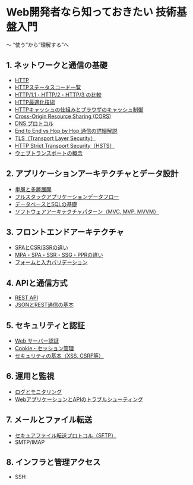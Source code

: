 # Web開発者なら知っておきたい 技術基盤入門
〜 “使う”から“理解する”へ

## 1. ネットワークと通信の基礎
- [HTTP](./old/http-protocol.md)
- [HTTPステータスコード一覧](./old/http-status-codes.md)
- [HTTP/1.1・HTTP/2・HTTP/3 の比較](./old/http1-2-3.md)
- [HTTP最適化技術](./old/http-optimization.md)
- [HTTPキャッシュの仕組みとブラウザのキャッシュ制御](./old/http-cache.md)
- [Cross-Origin Resource Sharing (CORS)](./old/cors.md)
- [DNS プロトコル](./old/dns-protocol.md)
- [End to End vs Hop by Hop 通信の詳細解説](./old/end2end-hop-by-hop.md)
- [TLS（Transport Layer Security）](./old/tls.md)
- [HTTP Strict Transport Security（HSTS）](./old/htst.md)
- [ウェブトランスポートの概念](./old/webtransport.md)

## 2. アプリケーションアーキテクチャとデータ設計
- [単層と多層展開](./old/single-and-multi-layer-deployment.md)
- [フルスタックアプリケーションデータフロー](./old/full-stack-web-application-dynamics.md)
- [データベースとSQLの基礎](./old/database-sql-basics.md)
- [ソフトウェアアーキテクチャパターン（MVC, MVP, MVVM）](./old/architecture-patterns.md)

## 3. フロントエンドアーキテクチャ
- [SPAとCSR/SSRの違い](./old/spa-vs-ssr.md)
- [MPA・SPA・SSR・SSG・PPRの違い](./old/mpa-spa-ssr-ssg-ppr.md)
- [フォームと入力バリデーション](./old/form-validation.md)

## 4. APIと通信方式
- [REST API](./old/rest-api.md)
- [JSONとREST通信の基本](./old/json-rest.md)

## 5. セキュリティと認証
- [Web サーバー認証](./old/authentication.md)
- [Cookie・セッション管理](./old/cookie-session.md)
- [セキュリティの基本（XSS, CSRF等）](./old/security-basics.md)

## 6. 運用と監視
- [ログとモニタリング](./old/logging-monitoring.md)
- [WebアプリケーションとAPIのトラブルシューティング](./old/web-troubleshooting.md)

## 7. メールとファイル転送
- [セキュアファイル転送プロトコル（SFTP）](./old/sfpt-ftps.md)
- SMTP/IMAP

## 8. インフラと管理アクセス
- SSH
